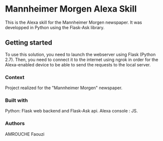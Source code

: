 # Mannheimer Morgen Alexa Skill

This is the Alexa skill for the Mannheimer Morgen newspaper.
It was developped in Python using the Flask-Ask library.

## Getting started
To use this solution, you need to launch the webserver using Flask (Python 2.7). Then, you need to connect it to the internet using ngrok in order for the Alexa-enabled device to be able to send the requests to the local server.

### Context
Project realized for the "Mannheimer Morgen" newspaper.

### Built with
Python: Flask web backend and Flask-Ask api.
Alexa console : JS.

### Authors
AMROUCHE Faouzi

